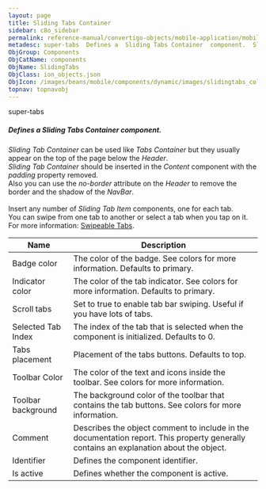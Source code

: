 ```yaml
---
layout: page
title: Sliding Tabs Container
sidebar: c8o_sidebar
permalink: reference-manual/convertigo-objects/mobile-application/mobile-components/components/sliding-tab-container/
metadesc: super-tabs  Defines a  Sliding Tabs Container  component.  Sliding Tab Container  can be used like  Tabs Container  but they usually appear on the top
ObjGroup: Components
ObjCatName: components
ObjName: SlidingTabs
ObjClass: ion_objects.json
ObjIcon: /images/beans/mobile/components/dynamic/images/slidingtabs_color_32x32.png
topnav: topnavobj
---
```

super-tabs<br/>

##### Defines a <i>Sliding Tabs Container</i> component.<br/>
<i>Sliding Tab Container</i> can be used like <i>Tabs Container</i> but they usually appear on the top of the page below the <i>Header</i>.<br/>
<i>Sliding Tab Container</i> should be inserted in the <i>Content</i> component with the <i>padding</i> property removed.<br/>
Also you can use the <i>no-border</i> attribute on the <i>Header</i> to remove the border and the shadow of the <i>NavBar</i>.<br/>
<br/>
Insert any number of <i>Sliding Tab Item</i> components, one for each tab.<br/>
You can swipe from one tab to another or select a tab when you tap on it.<br/>
 For more information: <a href='https://github.com/zyra/ionic2-super-tabs'>Swipeable Tabs</a>.

Name | Description 
--- | ---
Badge color | The color of the badge. See colors for more information. Defaults to primary.
Indicator color | The color of the tab indicator. See colors for more information. Defaults to primary.
Scroll tabs | Set to true to enable tab bar swiping. Useful if you have lots of tabs.
Selected Tab Index | The index of the tab that is selected when the component is initialized. Defaults to 0.
Tabs placement | Placement of the tabs buttons. Defaults to top.
Toolbar Color | The color of the text and icons inside the toolbar. See colors for more information.
Toolbar background | The background color of the toolbar that contains the tab buttons. See colors for more information.
Comment | Describes the object comment to include in the documentation report.  This property generally contains an explanation about the object. 
Identifier | Defines the component identifier.  
Is active | Defines whether the component is active. 

